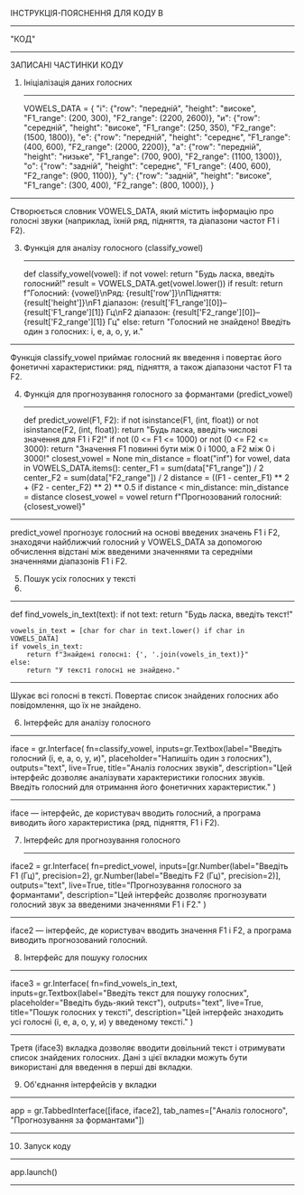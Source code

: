 ІНСТРУКЦІЯ-ПОЯСНЕННЯ ДЛЯ КОДУ 
В 
******
"КОД"
******* 
ЗАПИСАНІ ЧАСТИНКИ КОДУ


1. Ініціалізація даних голосних
   *****************
   VOWELS_DATA = {
    "і": {"row": "передній", "height": "високе", "F1_range": (200, 300), "F2_range": (2200, 2600)},
    "и": {"row": "середній", "height": "високе", "F1_range": (250, 350), "F2_range": (1500, 1800)},
    "е": {"row": "передній", "height": "середнє", "F1_range": (400, 600), "F2_range": (2000, 2200)},
    "а": {"row": "передній", "height": "низьке", "F1_range": (700, 900), "F2_range": (1100, 1300)},
    "о": {"row": "задній", "height": "середнє", "F1_range": (400, 600), "F2_range": (900, 1100)},
    "у": {"row": "задній", "height": "високе", "F1_range": (300, 400), "F2_range": (800, 1000)},
}
****************

Створюється словник VOWELS_DATA, який містить інформацію про голосні звуки (наприклад, їхній ряд, підняття, та діапазони частот F1 і F2).

3. Функція для аналізу голосного (classify_vowel)
   ***********
   def classify_vowel(vowel):
    if not vowel:
        return "Будь ласка, введіть голосний!"
    result = VOWELS_DATA.get(vowel.lower())
    if result:
        return f"Голосний: {vowel}\nРяд: {result['row']}\nПідняття: {result['height']}\nF1 діапазон: {result['F1_range'][0]}–{result['F1_range'][1]} Гц\nF2 діапазон: {result['F2_range'][0]}–{result['F2_range'][1]} Гц"
    else:
        return "Голосний не знайдено! Введіть один з голосних: і, е, а, о, у, и."
*****************

   
Функція classify_vowel приймає голосний як введення і повертає його фонетичні характеристики: ряд, підняття, а також діапазони частот F1 та F2.

4. Функція для прогнозування голосного за формантами (predict_vowel)
   ***************

   def predict_vowel(F1, F2):
    if not isinstance(F1, (int, float)) or not isinstance(F2, (int, float)):
        return "Будь ласка, введіть числові значення для F1 і F2!"
    if not (0 <= F1 <= 1000) or not (0 <= F2 <= 3000):
        return "Значення F1 повинні бути між 0 і 1000, а F2 між 0 і 3000!"
    closest_vowel = None
    min_distance = float("inf")
    for vowel, data in VOWELS_DATA.items():
        center_F1 = sum(data["F1_range"]) / 2
        center_F2 = sum(data["F2_range"]) / 2
        distance = ((F1 - center_F1) ** 2 + (F2 - center_F2) ** 2) ** 0.5
        if distance < min_distance:
            min_distance = distance
            closest_vowel = vowel
    return f"Прогнозований голосний: {closest_vowel}"
***************

predict_vowel прогнозує голосний на основі введених значень F1 і F2, знаходячи найближчий голосний у VOWELS_DATA за допомогою обчислення відстані між введеними значеннями та середніми значеннями діапазонів F1 і F2.

5. Пошук усіх голосних у тексті
6. 
*********

def find_vowels_in_text(text):
    if not text:
        return "Будь ласка, введіть текст!"
    
    vowels_in_text = [char for char in text.lower() if char in VOWELS_DATA]
    if vowels_in_text:
        return f"Знайдені голосні: {', '.join(vowels_in_text)}"
    else:
        return "У тексті голосні не знайдено."

*********
Шукає всі голосні в тексті.
Повертає список знайдених голосних або повідомлення, що їх не знайдено.


6. Інтерфейс для аналізу голосного

************************
iface = gr.Interface(
    fn=classify_vowel,
    inputs=gr.Textbox(label="Введіть голосний (і, е, а, о, у, и)", placeholder="Напишіть один з голосних"),
    outputs="text",
    live=True,
    title="Аналіз голосних звуків",
    description="Цей інтерфейс дозволяє аналізувати характеристики голосних звуків. Введіть голосний для отримання його фонетичних характеристик."
)

****************
iface — інтерфейс, де користувач вводить голосний, а програма виводить його характеристика (ряд, підняття, F1 і F2).

7. Інтерфейс для прогнозування голосного
   ********************

iface2 = gr.Interface(
    fn=predict_vowel,
    inputs=[gr.Number(label="Введіть F1 (Гц)", precision=2), gr.Number(label="Введіть F2 (Гц)", precision=2)],
    outputs="text",
    live=True,
    title="Прогнозування голосного за формантами",
    description="Цей інтерфейс дозволяє прогнозувати голосний звук за введеними значеннями F1 і F2."
)

**********************

iface2 — інтерфейс, де користувач вводить значення F1 і F2, а програма виводить прогнозований голосний.

8. Інтерфейс для пошуку голосних

**********

iface3 = gr.Interface(
    fn=find_vowels_in_text,
    inputs=gr.Textbox(label="Введіть текст для пошуку голосних", placeholder="Введіть будь-який текст"),
    outputs="text",
    live=True,
    title="Пошук голосних у тексті",
    description="Цей інтерфейс знаходить усі голосні (і, е, а, о, у, и) у введеному тексті."
)
*************
Третя (iface3) вкладка дозволяє вводити довільний текст і отримувати список знайдених голосних.
Дані з цієї вкладки можуть бути використані для введення в перші дві вкладки.


9. Об'єднання інтерфейсів у вкладки
*******
   app = gr.TabbedInterface([iface, iface2], tab_names=["Аналіз голосного", "Прогнозування за формантами"])
*********
10. Запуск коду
*****
app.launch()
******
